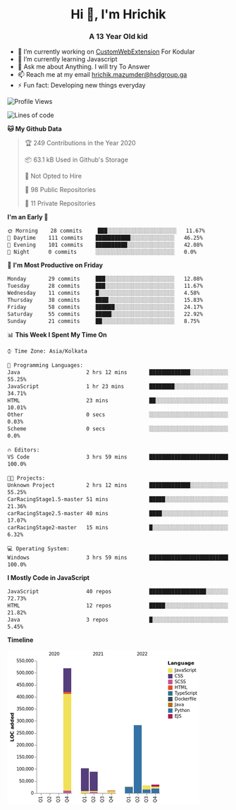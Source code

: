 <h1 align="center">Hi 👋, I'm Hrichik</h1>
<h3 align="center">A 13 Year Old kid</h3>


- 🔭 I’m currently working on [CustomWebExtension](https://github.com/hrichiksite/CustomWebExtension) For Kodular
- 🌱 I’m currently learning Javascript
- 💬 Ask me about Anything. I will try To Answer
- 📫 Reach me at my email hrichik.mazumder@hsdgroup.ga
- ⚡ Fun fact: Developing new things everyday

<!--START_SECTION:waka-->
![Profile Views](http://img.shields.io/badge/Profile%20Views-0-blue)

![Lines of code](https://img.shields.io/badge/From%20Hello%20World%20I%27ve%20Written-4.5%20million%20lines%20of%20code-blue)

**🐱 My Github Data** 

> 🏆 249 Contributions in the Year 2020
 > 
> 📦 63.1 kB Used in Github's Storage 
 > 
> 🚫 Not Opted to Hire
 > 
> 📜 98 Public Repositories
 > 
> 🔑 11 Private Repositories 

**I'm an Early 🐤** 

```text
🌞 Morning    28 commits     ███░░░░░░░░░░░░░░░░░░░░░░   11.67% 
🌆 Daytime    111 commits    ███████████░░░░░░░░░░░░░░   46.25% 
🌃 Evening    101 commits    ██████████░░░░░░░░░░░░░░░   42.08% 
🌙 Night      0 commits      ░░░░░░░░░░░░░░░░░░░░░░░░░   0.0%

```
📅 **I'm Most Productive on Friday** 

```text
Monday       29 commits     ███░░░░░░░░░░░░░░░░░░░░░░   12.08% 
Tuesday      28 commits     ███░░░░░░░░░░░░░░░░░░░░░░   11.67% 
Wednesday    11 commits     █░░░░░░░░░░░░░░░░░░░░░░░░   4.58% 
Thursday     38 commits     ████░░░░░░░░░░░░░░░░░░░░░   15.83% 
Friday       58 commits     ██████░░░░░░░░░░░░░░░░░░░   24.17% 
Saturday     55 commits     █████░░░░░░░░░░░░░░░░░░░░   22.92% 
Sunday       21 commits     ██░░░░░░░░░░░░░░░░░░░░░░░   8.75%

```


📊 **This Week I Spent My Time On** 

```text
⌚︎ Time Zone: Asia/Kolkata

💬 Programming Languages: 
Java                     2 hrs 12 mins       █████████████░░░░░░░░░░░░   55.25% 
JavaScript               1 hr 23 mins        ████████░░░░░░░░░░░░░░░░░   34.71% 
HTML                     23 mins             ██░░░░░░░░░░░░░░░░░░░░░░░   10.01% 
Other                    0 secs              ░░░░░░░░░░░░░░░░░░░░░░░░░   0.03% 
Scheme                   0 secs              ░░░░░░░░░░░░░░░░░░░░░░░░░   0.0%

🔥 Editors: 
VS Code                  3 hrs 59 mins       █████████████████████████   100.0%

🐱‍💻 Projects: 
Unknown Project          2 hrs 12 mins       █████████████░░░░░░░░░░░░   55.25% 
CarRacingStage1.5-master 51 mins             █████░░░░░░░░░░░░░░░░░░░░   21.36% 
carRacingStage2.5-master 40 mins             ████░░░░░░░░░░░░░░░░░░░░░   17.07% 
carRacingStage2-master   15 mins             █░░░░░░░░░░░░░░░░░░░░░░░░   6.32%

💻 Operating System: 
Windows                  3 hrs 59 mins       █████████████████████████   100.0%

```

**I Mostly Code in JavaScript** 

```text
JavaScript               40 repos            ██████████████████░░░░░░░   72.73% 
HTML                     12 repos            █████░░░░░░░░░░░░░░░░░░░░   21.82% 
Java                     3 repos             █░░░░░░░░░░░░░░░░░░░░░░░░   5.45%

```


**Timeline**

![Chart not found](https://github.com/hrichiksite/hrichiksite/blob/master/charts/bar_graph.png) 


<!--END_SECTION:waka-->

